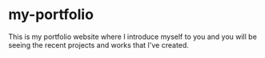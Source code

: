 # my-portfolio
This is my portfolio website where I introduce myself to you and you will be seeing the recent projects and works that I've created.
